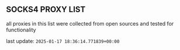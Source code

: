 ## SOCKS4 PROXY LIST

all proxies in this list were collected from open sources and tested for functionality

last update: `2025-01-17 18:36:14.771839+00:00`
